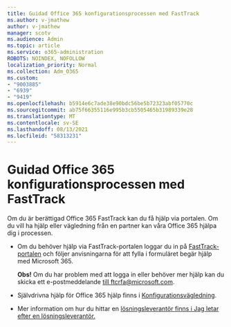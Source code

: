 ```yaml
---
title: Guidad Office 365 konfigurationsprocessen med FastTrack
ms.author: v-jmathew
author: v-jmathew
manager: scotv
ms.audience: Admin
ms.topic: article
ms.service: o365-administration
ROBOTS: NOINDEX, NOFOLLOW
localization_priority: Normal
ms.collection: Adm_O365
ms.custom:
- "9003885"
- "6939"
- "9419"
ms.openlocfilehash: b5914e6c7ade38e90bdc56be5b72323abf05770c
ms.sourcegitcommit: ab75f66355116e995b3cb5505465b31989339e28
ms.translationtype: MT
ms.contentlocale: sv-SE
ms.lasthandoff: 08/13/2021
ms.locfileid: "58313231"
---
```

# <a name="guided-office-365-setup-process-with-fasttrack"></a>Guidad Office 365 konfigurationsprocessen med FastTrack

Om du är berättigad Office 365 FastTrack kan du få hjälp via portalen. Om du vill ha hjälp eller vägledning från en partner kan våra Office 365 hjälpa dig i processen.

- Om du behöver hjälp via FastTrack-portalen loggar du in på [FastTrack-portalen](https://go.microsoft.com/fwlink/?linkid=2125443) och följer anvisningarna för att fylla i formuläret begär hjälp med Microsoft 365.

    **Obs!** Om du har problem med att logga in eller behöver mer hjälp kan du skicka ett e-postmeddelande [till ftcrfa@microsoft.com](mailto:ftcrfa@microsoft.com).

- Självdrivna hjälp för Office 365 hjälp finns i [Konfigurationsvägledning](https://go.microsoft.com/fwlink/?linkid=2125827).
- Mer information om hur du hittar en [lösningsleverantör finns i Jag letar efter en lösningsleverantör.](https://go.microsoft.com/fwlink/?linkid=2125918)